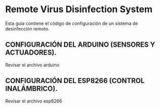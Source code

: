 # Remote Virus Disinfection System
Esta guía contiene el código de configuración de un sistema de desinfección remoto. 

## CONFIGURACIÓN DEL ARDUINO (SENSORES Y ACTUADORES).
Revisar el archivo arduino
## CONFIGURACIÓN DEL ESP8266 (CONTROL INALÁMBRICO). 
Revisar el archivo esp8266
